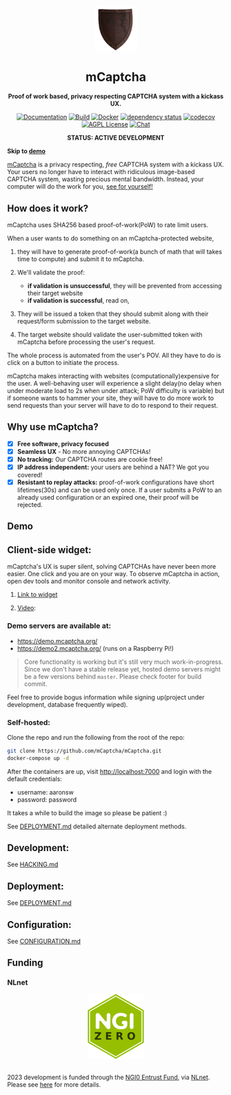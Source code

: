 <div align="center">
<img width="100px" alt="mcaptcha logo" src="./docs/res/icon-trans.png" />
  <h1>mCaptcha</h1>
  <p>
    <strong>
Proof of work based, privacy respecting CAPTCHA system with a kickass UX. 
</strong>
  </p>

[![Documentation](https://img.shields.io/badge/docs-master-blue?style=flat-square)](https://mcaptcha.github.io/mCaptcha/mCaptcha/)
[![Build](https://github.com/mCaptcha/mCaptcha/actions/workflows/linux.yml/badge.svg)](https://github.com/mCaptcha/mCaptcha/actions/workflows/linux.yml)
[![Docker](https://img.shields.io/docker/pulls/mcaptcha/mcaptcha)](https://hub.docker.com/r/mcaptcha/mcaptcha)
[![dependency status](https://deps.rs/repo/github/mCaptcha/mCaptcha/status.svg?style=flat-square)](https://deps.rs/repo/github/mCaptcha/mCaptcha)
[![codecov](https://codecov.io/gh/mCaptcha/mCaptcha/branch/master/graph/badge.svg?style=flat-square)](https://codecov.io/gh/mCaptcha/mCaptcha)
<br />
[![AGPL License](https://img.shields.io/badge/license-AGPL-blue.svg?style=flat-square)](http://www.gnu.org/licenses/agpl-3.0)
[![Chat](https://img.shields.io/badge/matrix-+mcaptcha:matrix.batsense.net-purple?style=flat-square)](https://matrix.to/#/+mcaptcha:matrix.batsense.net)

**STATUS: ACTIVE DEVELOPMENT**

</div>

</div>

**Skip to [demo](#demo)**

[mCaptcha](https://mcaptcha.org) is a privacy respecting, _free_ CAPTCHA
system with a kickass UX. Your users no longer have to interact with
ridiculous image-based CAPTCHA system, wasting precious mental
bandwidth. Instead, your computer will do the work for you, [see for
yourself!](https://demo.mcaptcha.org/widget/?sitekey=pHy0AktWyOKuxZDzFfoaewncWecCHo23)

## How does it work?

mCaptcha uses SHA256 based proof-of-work(PoW) to rate limit users.

When a user wants to do something on an mCaptcha-protected website,

1. they will have to generate proof-of-work(a bunch of math that will takes
   time to compute) and submit it to mCaptcha.

2. We'll validate the proof:

    - **if validation is unsuccessful**, they will be prevented from
      accessing their target website
    - **if validation is successful**, read on,

3. They will be issued a token that they should submit along
   with their request/form submission to the target website.

4. The target website should validate the user-submitted token with mCaptcha
   before processing the user's request.

The whole process is automated from the user's POV. All they have to do
is click on a button to initiate the process.

mCaptcha makes interacting with websites (computationally)expensive for
the user. A well-behaving user will experience a slight delay(no delay
when under moderate load to 2s when under attack; PoW difficulty is
variable) but if someone wants to hammer your site, they will have to do
more work to send requests than your server will have to do to respond
to their request.

## Why use mCaptcha?

-   [x] **Free software, privacy focused**
-   [x] **Seamless UX** - No more annoying CAPTCHAs!
-   [x] **No tracking:** Our CAPTCHA routes are cookie free!
-   [x] **IP address independent:** your users are behind a NAT? We got you covered!
-   [x] **Resistant to replay attacks:** proof-of-work configurations have
        short lifetimes(30s) and can be used only once. If a user submits a
        PoW to an already used configuration or an expired one, their proof
        will be rejected.

## Demo

## Client-side widget:

mCaptcha's UX is super silent, solving CAPTCHAs have never been more
easier. One click and you are on your way.
To observe mCaptcha in action, open dev tools and
monitor console and network activity.

1. [Link to widget](https://demo.mcaptcha.org/widget/?sitekey=pHy0AktWyOKuxZDzFfoaewncWecCHo23)

2. [Video](https://github.com/mCaptcha/mCaptcha/blob/master/docs/res/widget-in-action.mp4?raw=true):

### Demo servers are available at:

-   https://demo.mcaptcha.org/
-   https://demo2.mcaptcha.org/ (runs on a Raspberry Pi!)

> Core functionality is working but it's still very much
> work-in-progress. Since we don't have a stable release yet, hosted
> demo servers might be a few versions behind `master`. Please check footer for
> build commit.

Feel free to provide bogus information while signing up(project under
development, database frequently wiped).

### Self-hosted:

Clone the repo and run the following from the root of the repo:

```bash
git clone https://github.com/mCaptcha/mCaptcha.git
docker-compose up -d
```

After the containers are up, visit [http://localhost:7000](http://localhost:7000) and login with the default credentials:

-   username: aaronsw
-   password: password

It takes a while to build the image so please be patient :)

See [DEPLOYMENT.md](./docs/DEPLOYMENT.md) detailed alternate deployment
methods.

## Development:

See [HACKING.md](./docs/HACKING.md)

## Deployment:

See [DEPLOYMENT.md](./docs/DEPLOYMENT.md)

## Configuration:

See [CONFIGURATION.md](./docs/CONFIGURATION.md)

## Funding

### NLnet

<div align="center">
	<img
		height="150px"
		alt="NLnet NGIZero logo"
		src="./docs/third-party/NGIZero-green.hex.svg"
	/>
</div>

<br />

2023 development is funded through the [NGI0 Entrust
Fund](https://nlnet.nl/entrust), via [NLnet](https://nlnet.nl/). Please
see [here](https://nlnet.nl/project/mCaptcha/) for more details.

